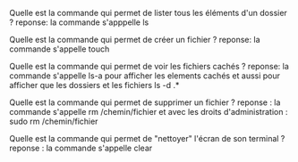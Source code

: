 Quelle est la commande qui permet de lister tous les éléments d'un dossier ?
reponse: la commande s'apppelle ls 

Quelle est la commande qui permet de créer un fichier ?
reponse: la commande s'appelle touch

Quelle est la commande qui permet de voir les fichiers cachés ?
reponse: la commande s'appelle ls-a pour afficher les elements cachés 
et aussi pour afficher que les dossiers et les fichiers ls -d .*

Quelle est la commande qui permet de supprimer un fichier ?
reponse : la commande s'appelle rm /chemin/fichier 
et avec les droits d'administration : sudo rm /chemin/fichier

Quelle est la commande qui permet de "nettoyer" l'écran de son terminal ?
reponse : la commande s'appelle clear




